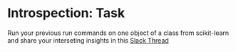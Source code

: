# Introspection: Task

Run your previous run commands on one object of a class from scikit-learn and share your interseting insights in this [Slack Thread](https://techlabs-community.slack.com/archives/G01LXNY9F6J/p1612526377002000)